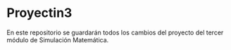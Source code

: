 # Proyectin3
En este repositorio se guardarán todos los cambios del proyecto del tercer módulo de Simulación Matemática.
